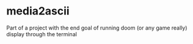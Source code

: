 # media2ascii
Part of a project with the end goal of running doom (or any game really) display through the terminal
